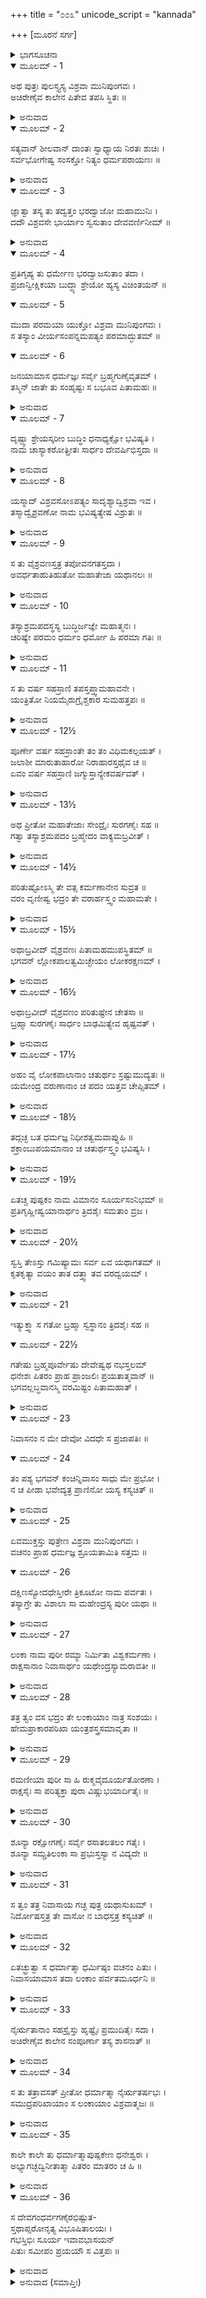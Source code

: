 +++
title = "೦೦೩"
unicode_script = "kannada"

+++
[ಮೂರನೆ ಸರ್ಗ]



<details><summary>ಭಾಗಸೂಚನಾ</summary>

ವಿಶ್ರವನಿಂದ ವೈಶ್ರವಣ(ಕುಬೇರ)ನ ಉತ್ಪತ್ತಿ, ಅವನ ತಪಸ್ಸು, ವರಪ್ರಾಪ್ತಿ, ಲಂಕೆಯಲ್ಲಿ ನಿವಾಸ
</details>

<details open><summary>ಮೂಲಮ್ - 1</summary>

ಅಥ ಪುತ್ರಃ ಪುಲಸ್ತ್ಯಸ್ಯ ವಿಶ್ರವಾ ಮುನಿಪುಂಗವಃ ।  
ಅಚಿರೇಣೈವ ಕಾಲೇನ ಪಿತೇವ ತಪಸಿ ಸ್ಥಿತಃ ॥
</details>

<details><summary>ಅನುವಾದ</summary>

ಪುಲಸ್ತ್ಯರ ಪುತ್ರ ಮುನಿವರ ವಿಶ್ರವಸನು ತಂದೆಯಂತೆ ತಪಸ್ಸಿಗೆ ತೊಡಗಿದನು.॥1॥
</details>

<details open><summary>ಮೂಲಮ್ - 2</summary>

ಸತ್ಯವಾನ್ ಶೀಲವಾನ್ ದಾಂತಃ ಸ್ವಾಧ್ಯಾಯ ನಿರತಃ ಶುಚಿಃ ।  
ಸರ್ವಭೋಗೇಷ್ವ ಸಂಸಕ್ತೋ ನಿತ್ಯಂ ಧರ್ಮಪರಾಯಣಃ ॥
</details>

<details><summary>ಅನುವಾದ</summary>

ಅವನು ಸತ್ಯವಾದಿಯೂ, ಶೀಲವಂತನೂ, ಜಿತೇಂದ್ರಿಯನೂ, ಸದಾ ಧರ್ಮತತ್ಪರನೂ ಆಗಿದ್ದನು.॥2॥
</details>

<details open><summary>ಮೂಲಮ್ - 3</summary>

ಜ್ಞಾತ್ವಾ ತಸ್ಯ ತು ತದ್ವತ್ತಂ ಭರದ್ವಾಜೋ ಮಹಾಮುನಿಃ ।  
ದದೌ ವಿಶ್ರವಸೇ ಭಾರ್ಯಾಂ ಸ್ವಸುತಾಂ ದೇವವರ್ಣಿನೀಮ್ ॥
</details>

<details><summary>ಅನುವಾದ</summary>

ವಿಶ್ರವಸನ ಉತ್ತಮ ಆಚರಣವನ್ನು ತಿಳಿದು ಮಹಾಮುನಿ ಭರದ್ವಾಜರು ದೇವಾಂಗನೆಯಂತೆ ಸುಂದರಳಾದ ತಮ್ಮ ಕನ್ಯೆಯನ್ನು ಅವರಿಗೆ ಮದುವೆಮಾಡಿ ಕೊಟ್ಟನು.॥3॥
</details>

<details open><summary>ಮೂಲಮ್ - 4</summary>

ಪ್ರತಿಗೃಹ್ಯ ತು ಧರ್ಮೇಣ ಭರದ್ವಾಜಸುತಾಂ ತದಾ ।  
ಪ್ರಜಾನ್ವೀಕ್ಷಿಕಯಾ ಬುದ್ಧ್ಯಾ ಶ್ರೇಯೋ ಹ್ಯಸ್ಯ ವಿಚಿಂತಯನ್ ॥
</details>

<details open><summary>ಮೂಲಮ್ - 5</summary>

ಮುದಾ ಪರಮಯಾ ಯುಕ್ತೋ ವಿಶ್ರವಾ ಮುನಿಪುಂಗವಃ ।  
ಸ ತಸ್ಯಾಂ ವೀರ್ಯಸಂಪನ್ನಮಪತ್ಯಂ ಪರಮಾದ್ಭುತಮ್ ॥
</details>

<details open><summary>ಮೂಲಮ್ - 6</summary>

ಜನಯಾಮಾಸ ಧರ್ಮಜ್ಞಃ  ಸರ್ವೈ ಬ್ರಹ್ಮಗುಣೈವೃತಮ್ ।  
ತಸ್ಮಿನ್ ಜಾತೇ ತು ಸಂಹೃಷ್ಟಃ ಸ ಬಭೂವ ಪಿತಾಮಹಃ ॥
</details>

<details><summary>ಅನುವಾದ</summary>

ಧರ್ಮಜ್ಞನಾದ ಮುನಿವರ ವಿಶ್ರವಸನು ಸಂತೋಷದಿಂದ ಧರ್ಮಾನುಸಾರ ಭಾರದ್ವಾಜರ ಕನ್ಯೆಯ ಪಾಣಿಗ್ರಹಣ ಮಾಡಿಕೊಂಡು, ಪ್ರಜೆಯ ಹಿತವನ್ನು ಚಿಂತಿಸಿ, ಲೋಕಕಲ್ಯಾಣದ ವಿಚಾರಮಾಡಿ ಆಕೆಯ ಗರ್ಭದಿಂದ ಅದ್ಭುತ ಪರಾಕ್ರಮಿ ಒಬ್ಬ ಪುತ್ರನನ್ನು ಉತ್ಪನ್ನ ಮಾಡಿದರು. ಅವನಲ್ಲಿ ಬ್ರಾಹ್ಮಣೋಚಿತ ಎಲ್ಲ ಗುಣಗಳೂ ಇದ್ದವು. ಅವನ ಜನ್ಮದಿಂದ ಅಜ್ಜ ಪುಲಸ್ತ್ಯರಿಗೆ ಬಹಳ ಸಂತೋಷವಾಯಿತು.॥4-6॥
</details>

<details open><summary>ಮೂಲಮ್ - 7</summary>

ದೃಷ್ಟ್ವಾ ಶ್ರೇಯಸ್ಕರೀಂ ಬುದ್ಧಿಂ ಧನಾಧ್ಯಕ್ಷೋ ಭವಿಷ್ಯತಿ ।  
ನಾಮ ಚಾಸ್ಯಾಕರೋತ್ಪ್ರೀತಃ ಸಾರ್ಧಂ ದೇವರ್ಷಿಭಿಸ್ತದಾ ॥
</details>

<details><summary>ಅನುವಾದ</summary>

‘ಈ ಬಾಲಕನಲ್ಲಿ ಜಗತ್ತಿನ ಶ್ರೇಯಸ್ಸು ಮಾಡುವ ಬುದ್ಧಿ ಇದ್ದು, ಇವನು ಮುಂದೆ ಧನಾಧ್ಯಕ್ಷನಾಗುವನು’, ಎಂದು ದಿವ್ಯದೃಷ್ಟಿಯಿಂದ ತಿಳಿದು, ಹರ್ಷಗೊಂಡು ದೇವರ್ಷಿಗಳೊಂದಿಗೆ ಅವನ ನಾಮಕರಣ ಮಾಡಿದರು.॥7॥
</details>

<details open><summary>ಮೂಲಮ್ - 8</summary>

ಯಸ್ಮಾದ್ ವಿಶ್ರವಸೋಽಪತ್ಯಂ ಸಾದೃಶ್ಯಾದ್ವಿಶ್ರವಾ ಇವ ।  
ತಸ್ಮಾದ್ವೈಶ್ರವಣೋ ನಾಮ ಭವಿಷ್ಯತ್ಯೇಷ ವಿಶ್ರುತಃ ॥
</details>

<details><summary>ಅನುವಾದ</summary>

‘ವಿಶ್ರವಸ್ಸುವಿನ ಈ ಪುತ್ರನು ತಂದೆಯಂತೆ ಹುಟ್ಟಿರುವನು, ಅದಕ್ಕಾಗಿ ಇವನು ವೈಶ್ರವಣನೆಂದು ವಿಖ್ಯಾತನಾಗುವನು’ ಎಂದು ಹೇಳಿದರು.॥8॥
</details>

<details open><summary>ಮೂಲಮ್ - 9</summary>

ಸ ತು ವೈಶ್ರವಣಸ್ತತ್ರ ತಪೋವನಗತಸ್ತದಾ ।  
ಅವರ್ಧತಾಹುತಿಹುತೋ ಮಹಾತೇಜಾ ಯಥಾನಲಃ ॥
</details>

<details><summary>ಅನುವಾದ</summary>

ಕುಮಾರ ವೈಶ್ರವಣನು ತಪೋವನದಲ್ಲಿ ಇರುತ್ತಾ ತುಪ್ಪದ ಆಹುತಿಯಿಂದ ಅಗ್ನಿಯು ಪ್ರಜ್ವಲಿತನಾಗುವಂತೆ ಬೆಳೆಯತೊಡಗಿದನು ಹಾಗೂ ಮಹಾತೇಜದಿಂದ ಸಂಪನ್ನನಾದನು.॥9॥
</details>

<details open><summary>ಮೂಲಮ್ - 10</summary>

ತಸ್ಯಾಶ್ರಮಪದಸ್ಥಸ್ಯ ಬುದ್ಧಿರ್ಜಜ್ಞೇ ಮಹಾತ್ಮನಃ ।  
ಚರಿಷ್ಯೇ ಪರಮಂ ಧರ್ಮಂ ಧರ್ಮೋ ಹಿ ಪರಮಾ ಗತಿಃ ॥
</details>

<details><summary>ಅನುವಾದ</summary>

ಆಶ್ರಮದಲ್ಲಿ ಇರುತ್ತಾ ಮಹಾತ್ಮಾ ವೈಶ್ರವಣನ ಮನಸ್ಸಿನಲ್ಲಿ - ನಾನು ಉತ್ತಮ ಧರ್ಮವನ್ನು ಆಚರಿಸುವೆನು ಎಂಬ ವಿಚಾರ ಉಂಟಾಯಿತು; ಏಕೆಂದರೆ ಧರ್ಮವೇ ಪರಮಗತಿಯಾಗಿದೆ.॥10॥
</details>

<details open><summary>ಮೂಲಮ್ - 11</summary>

ಸ ತು ವರ್ಷ ಸಹಸ್ರಾಣಿ ತಪಸ್ತಪ್ತ್ವಾಮಹಾವನೇ ।  
ಯಂತ್ರಿತೋ ನಿಯಮೈರುಗ್ರೈಶ್ಚಕಾರ ಸುಮಹತ್ತಪಃ ॥
</details>

<details><summary>ಅನುವಾದ</summary>

ಹೀಗೆ ಯೋಚಿಸಿ ತಪಸ್ಸನ್ನು ಮಾಡಲು ನಿಶ್ಚಯಿಸಿ, ಮಹಾವನದಲ್ಲಿ ಸಾವಿರಾರು ವರ್ಷ ಕಠೋರ ನಿಯಮಗಳಿಂದ ಭಾರೀ ತಪಸ್ಸನ್ನಾಚರಿಸಿದನು.॥11॥
</details>

<details open><summary>ಮೂಲಮ್ - 12½</summary>

ಪೂರ್ಣೇ ವರ್ಷ ಸಹಸ್ರಾಂತೇ ತಂ ತಂ ವಿಧಿಮಕಲ್ಪಯತ್ ।  
ಜಲಾಶೀ ಮಾರುತಾಹಾರೋ ನಿರಾಹಾರಸ್ತಥೈವ ಚ ॥  
ಏವಂ ವರ್ಷ ಸಹಸ್ರಾಣಿ ಜಗ್ಮುಸ್ತಾನ್ಯೇಕವರ್ಷವತ್ ।
</details>

<details><summary>ಅನುವಾದ</summary>

ಒಂದು ಸಾವಿರ ವರ್ಷ ಪೂರ್ಣವಾಗುತ್ತಲೇ ತಪಸ್ಸಿನ ಹೊಸ-ಹೊಸ ವಿಧಿಯನ್ನು ಆಚರಿಸುತ್ತಿದ್ದನು. ಮೊದಲಿಗೆ ಅವನು ಕೇವಲ ನೀರನ್ನು ಕುಡಿದು ಇದ್ದರೆ, ಮತ್ತೆ ಗಾಳಿಯನ್ನು ಮಾತ್ರ ನುಂಗಿ ಇರುತ್ತಿದ್ದನು. ಮುಂದೆ ಅದನ್ನೂ ತ್ಯಜಿಸಿ ಕೇವಲ ನಿರಾಹಾರಿ ಯಾಗಿದ್ದನು. ಹೀಗೆ ಅನೇಕ ಸಾವಿರ ವರ್ಷ ಕಳೆದವು.॥12½॥
</details>

<details open><summary>ಮೂಲಮ್ - 13½</summary>

ಅಥ ಪ್ರೀತೋ ಮಹಾತೇಜಾಃ ಸೇಂದ್ರೈಃ ಸುರಗಣೈಃ ಸಹ ॥  
ಗತ್ವಾ ತಸ್ಯಾಶ್ರಮಪದಂ ಬ್ರಹ್ಮೇದಂ ವಾಕ್ಯಮಬ್ರವೀತ್ ।
</details>

<details><summary>ಅನುವಾದ</summary>

ಆಗ ಅವನ ತಪಸ್ಸಿಗೆ ಒಲಿದ ಬ್ರಹ್ಮದೇವರು ಇಂದ್ರಾದಿ ದೇವತೆಗಳೊಂದಿಗೆ ಅವನ ಆಶ್ರಮಕ್ಕೆ ಬಂದು ಇಂತೆಂದರು.॥13½॥
</details>

<details open><summary>ಮೂಲಮ್ - 14½</summary>

ಪರಿತುಷ್ಟೋಽಸ್ಮಿ ತೇ ವತ್ಸ ಕರ್ಮಣಾನೇನ  ಸುವ್ರತ ॥  
ವರಂ ವೃಣೀಷ್ವ ಭದ್ರಂ ತೇ ವರಾರ್ಹಸ್ತ್ವಂ ಮಹಾಮತೇ ।
</details>

<details><summary>ಅನುವಾದ</summary>

ಸುವ್ರತನೇ! ನಿನ್ನ ಈ ಕರ್ಮದಿಂದ, ತಪಸ್ಸಿನಿಂದ ನಾನು ಬಹಳ ಸಂತುಷ್ಟನಾಗಿದ್ದೇನೆ. ಮಹಾಮಾತೇ! ನಿನಗೆ ಮಂಗಳವಾಗಲೀ. ನೀನು ವರ ಪಡೆಯಲು ಯೋಗ್ಯ ನಾಗಿರುವೆ, ಏನಾದರೂ ವರ ಕೇಳು.॥14½॥
</details>

<details open><summary>ಮೂಲಮ್ - 15½</summary>

ಅಥಾಬ್ರವೀದ್ ವೈಶ್ರವಣಃ ಪಿತಾಮಹಮುಪಸ್ಥಿತಮ್ ॥  
ಭಗವನ್ ಲ್ಲೋಕಪಾಲತ್ವಮಿಚ್ಛೇಯಂ ಲೋಕರಕ್ಷಣಮ್ ।
</details>

<details><summary>ಅನುವಾದ</summary>

ಇದನ್ನು ಕೇಳಿ ವೈಶ್ರವಣನು ತನ್ನ ಎದುರಿಗೆ ನಿಂತಿರುವ ಪಿತಾಮಹನಲ್ಲಿ - ಭಗವಂತನೇ! ಲೋಕವನ್ನು ರಕ್ಷಿಸಬೇಕೆಂಬ ನನ್ನ ವಿಚಾರವಿದೆ; ಆದ್ದರಿಂದ ನಾನು ಲೋಕಪಾಲಕನಾಗಬೇಕೆಂದು ಹೇಳಿದನು.॥15½॥
</details>

<details open><summary>ಮೂಲಮ್ - 16½</summary>

ಅಥಾಬ್ರವೀದ್ ವೈಶ್ರವಣಂ ಪರಿತುಷ್ಟೇನ ಚೇತಸಾ ॥  
ಬ್ರಹ್ಮಾ ಸುರಗಣೈಃ ಸಾರ್ಧಂ ಬಾಢಮಿತ್ಯೇವ ಹೃಷ್ಟವತ್ ।
</details>

<details><summary>ಅನುವಾದ</summary>

ವೈಶ್ರವಣನ ಮಾತಿನಿಂದ ಬ್ರಹ್ಮದೇವರಿಗೆ ಇನ್ನೂ ಸಂತೋಷವಾಯಿತು. ಅವರು ಸಮಸ್ತ ದೇವತೆಗಳೊಂದಿಗೆ ಪ್ರಸನ್ನತೆಯಿಂದ ‘‘ಹಾಗೆಯೇ ಆಗಲಿ’’ ಎಂದು ಹೇಳಿದರು.॥16½॥
</details>

<details open><summary>ಮೂಲಮ್ - 17½</summary>

ಅಹಂ ವೈ ಲೋಕಪಾಲಾನಾಂ ಚತುರ್ಥಂ ಸ್ರಷ್ಟುಮುದ್ಯತಃ ॥  
ಯಮೇಂದ್ರ ವರುಣಾನಾಂ ಚ ಪದಂ ಯತ್ತವ ಚೇಪ್ಸಿತಮ್ ।
</details>

<details><summary>ಅನುವಾದ</summary>

ಬಳಿಕ, ಮಗು! ನಾನು ನಾಲ್ಕನೆಯ ಲೋಕಪಾಲನ ಸೃಷ್ಟಿ ಮಾಡಲು ತೊಡಗಿದ್ದೆ. ಯಮ, ಇಂದ್ರ, ವರುಣರಿಗೆ ದೊರಕಿದ ಲೋಕಪಾಲ ಪದವಿಯು ನಿನ್ನ ಇಷ್ಟದಂತೆ ನಿನಗೂ ಸಿಗುವುದು, ಎಂದು ಹೇಳಿದರು.॥17½॥
</details>

<details open><summary>ಮೂಲಮ್ - 18½</summary>

ತದ್ಗಚ್ಛ ಬತ ಧರ್ಮಜ್ಞ ನಿಧೀಶತ್ವಮವಾಪ್ನುಹಿ ॥  
ಶಕ್ರಾಂಬುಪಯಮಾನಾಂ ಚ ಚತುರ್ಥಸ್ತ್ವಂ ಭವಿಷ್ಯಸಿ ।
</details>

<details><summary>ಅನುವಾದ</summary>

ಧರ್ಮಜ್ಞನೇ! ನೀನು ಸಂತೋಷವಾಗಿ ಆ ಪದವಿಯನ್ನು ಸ್ವೀಕರಿಸು ಹಾಗೂ ಅಕ್ಷಯನಿಧಿಗಳಿಗೆ ಸ್ವಾಮಿಯಾಗು. ಇಂದ್ರ, ವರುಣ, ಯಮರೊಂದಿಗೆ ನೀನು ನಾಲ್ಕನೆಯ ಲೋಕಪಾಲನಾಗುವೆ.॥18½॥
</details>

<details open><summary>ಮೂಲಮ್ - 19½</summary>

ಏತಚ್ಚ ಪುಷ್ಪಕಂ ನಾಮ ವಿಮಾನಂ ಸೂರ್ಯಸಂನಿಭಮ್ ॥  
ಪ್ರತಿಗೃಹ್ಣೀಷ್ವಯಾನಾರ್ಥಂ ತ್ರಿದಶೈಃ ಸಮತಾಂ ವ್ರಜ ।
</details>

<details><summary>ಅನುವಾದ</summary>

ಈ ಸೂರ್ಯತುಲ್ಯ ಪುಷ್ಪಕ ವಿಮಾನವನ್ನು ನಿನ್ನ ಸಂಚಾರಕ್ಕೆ ಪಡೆದುಕೋ ಮತ್ತು ದೇವತೆಗಳಂತೆ ಆಗು.॥19½॥
</details>

<details open><summary>ಮೂಲಮ್ - 20½</summary>

ಸ್ವಸ್ತಿ ತೇಽಸ್ತು ಗಮಿಷ್ಯಾಮಃ ಸರ್ವ ಏವ ಯಥಾಗತಮ್ ॥  
ಕೃತಕೃತ್ಯಾ ವಯಂ ತಾತ ದತ್ತ್ವಾ ತವ ವರದ್ವಯಮ್ ।
</details>

<details><summary>ಅನುವಾದ</summary>

ಅಯ್ಯಾ! ನಿನಗೆ ಮಂಗಳವಾಗಲಿ. ಈ ನಾವೆಲ್ಲರೂ ಬಂದ ಹಾಗೆ ತೆರಳುವೆವು. ನಿನಗೆ ವರಗಳನ್ನು ಕೊಟ್ಟು ನಾವು ಕೃತಕೃತ್ಯರೆಂದು ತಿಳಿಯುತ್ತೇವೆ.॥20½॥
</details>

<details open><summary>ಮೂಲಮ್ - 21</summary>

ಇತ್ಯುಕ್ತ್ವಾ ಸ ಗತೋ ಬ್ರಹ್ಮಾ ಸ್ವಸ್ಥಾನಂ ತ್ರಿದಶೈಃ ಸಹ ॥
</details>

<details open><summary>ಮೂಲಮ್ - 22½</summary>

ಗತೇಷು ಬ್ರಹ್ಮಪೂರ್ವೇಷು ದೇವೇಷ್ವಥ ನಭಸ್ತಲಮ್  
ಧನೇಶಃ ಪಿತರಂ ಪ್ರಾಹ ಪ್ರಾಂಜಲಿಃ ಪ್ರಯತಾತ್ಮವಾನ್ ॥  
ಭಗವಲ್ಲಬ್ಧವಾನಸ್ಮಿ ವರಮಿಷ್ಟಂ ಪಿತಾಮಹಾತ್ ।
</details>

<details><summary>ಅನುವಾದ</summary>

ಹೀಗೆ ಹೇಳಿ  ಬ್ರಹ್ಮದೇವರು ದೇವತೆಗಳೊಂದಿಗೆ ತಮ್ಮ ಸ್ಥಾನಕ್ಕೆ ತೆರಳಿದರು. ಬ್ರಹ್ಮಾದಿ ದೇವತೆಗಳು ಆಕಾಶಮಾರ್ಗವಾಗಿ ಹೊರಟು ಹೋದ ಮೇಲೆ, ಮನಸ್ಸನ್ನು ಸಂಯಮದಲ್ಲಿರಿಸುವ ಧನಾಧ್ಯಕ್ಷನು ತಂದೆಯ ಬಳಿ ಕೈಮುಗಿದು-‘ಪೂಜ್ಯರೇ! ನಾನು ಪಿತಾಮಹರಿಂದ ಮನೋವಾಂಛಿತ ಫಲವನ್ನು ಪಡೆದಿರುವೆನು’ ಎಂದು ಹೇಳಿದನು.॥21-22½॥
</details>

<details open><summary>ಮೂಲಮ್ - 23</summary>

ನಿವಾಸನಂ ನ ಮೇ ದೇವೋ ವಿದಧೇ ಸ ಪ್ರಜಾಪತಿಃ ॥
</details>

<details open><summary>ಮೂಲಮ್ - 24</summary>

ತಂ ಪಶ್ಯ ಭಗವನ್ ಕಂಚಿನ್ನಿವಾಸಂ ಸಾಧು ಮೇ ಪ್ರಭೋ ।  
ನ ಚ ಪೀಡಾ ಭವೇದ್ಯತ್ರ ಪ್ರಾಣಿನೋ ಯಸ್ಯ ಕಸ್ಯಚಿತ್ ॥
</details>

<details><summary>ಅನುವಾದ</summary>

ಆದರೆ ಆ ಪ್ರಜಾಪತಿ ದೇವರು ನನಗಾಗಿ ವಾಸಕ್ಕೆ ಸ್ಥಾನ ತಿಳಿಸಲಿಲ್ಲ. ಆದ್ದರಿಂದ ಪೂಜ್ಯರೇ! ಈಗ ನೀವು ನನಗೆ ವಾಸಿಸಲು ಯೋಗ್ಯವಾದ, ಎಲ್ಲ ದೃಷ್ಟಿಯಿಂದ ಚೆನ್ನಾಗಿರುವ ಸ್ಥಾನವನ್ನು ಹುಡುಕಿರಿ. ಪ್ರಭೋ! ಅಲ್ಲಿ ಇರುವಾಗ ಯಾವುದೇ ಪ್ರಾಣಿಗೆ ಕಷ್ಟವಾಗದಂತಿರಬೇಕು.॥23-24॥
</details>

<details open><summary>ಮೂಲಮ್ - 25</summary>

ಏವಮುಕ್ತಸ್ತು ಪುತ್ರೇಣ ವಿಶ್ರವಾ ಮುನಿಪುಂಗವಃ ।  
ವಚನಂ ಪ್ರಾಹ ಧರ್ಮಜ್ಞ ಶ್ರೂಯತಾಮಿತಿ ಸತ್ತಮ ॥
</details>

<details open><summary>ಮೂಲಮ್ - 26</summary>

ದಕ್ಷಿಣಸ್ಯೋದಧೇಸ್ತೀರೇ ತ್ರಿಕೂಟೋ ನಾಮ ಪರ್ವತಃ ।  
ತಸ್ಯಾಗ್ರೇ ತು ವಿಶಾಲಾ ಸಾ ಮಹೇಂದ್ರಸ್ಯ ಪುರೀ ಯಥಾ ॥
</details>

<details><summary>ಅನುವಾದ</summary>

ತನ್ನ ಮಗನು ಹೀಗೆ ಹೇಳಿದಾಗ ಮುನಿವರ ವಿಶ್ರವಸ್ಸು ಹೇಳಿದರು - ಧರ್ಮಜ್ಞನೇ! ಸಾಧು ಶಿರೋಮಣಿಯೇ! ಕೇಳು, ದಕ್ಷಿಣಸಮುದ್ರ ತೀರದಲ್ಲಿ ತ್ರಿಕೂಟ ಎಂಬ ಒಂದು ಪರ್ವತವಿದೆ. ಅದರ ಶಿಖರದಲ್ಲಿ ದೇವರಾಜ ಇಂದ್ರನ ಅಮರಾವತಿಯಂತೆ ಒಂದು ವಿಶಾಲಪುರಿಯು ಶೋಭಿಸುತ್ತಿದೆ.॥25-26॥
</details>

<details open><summary>ಮೂಲಮ್ - 27</summary>

ಲಂಕಾ ನಾಮ ಪುರೀ ರಮ್ಯಾ ನಿರ್ಮಿತಾ ವಿಶ್ವಕರ್ಮಣಾ ।  
ರಾಕ್ಷಸಾನಾಂ ನಿವಾಸಾರ್ಥಂ ಯಥೇಂದ್ರಸ್ಯಾಮರಾವತೀ ॥
</details>

<details><summary>ಅನುವಾದ</summary>

ಲಂಕೆ ಎಂದು ಅದರ ಹೆಸರು. ಇಂದ್ರನ ಅಮರಾವತಿಗೆ ಸಮಾನವಾದ ಆ ಪುರಿಯನ್ನು ವಿಶ್ವಕರ್ಮನು ರಾಕ್ಷಸರಿಗೆ ಇರಲು ನಿರ್ಮಿಸಿದ್ದನು.॥27॥
</details>

<details open><summary>ಮೂಲಮ್ - 28</summary>

ತತ್ರ ತ್ವಂ ವಸ ಭದ್ರಂ ತೇ ಲಂಕಾಯಾಂ ನಾತ್ರ ಸಂಶಯಃ ।  
ಹೇಮಪ್ರಾಕಾರಪರಿಖಾ ಯಂತ್ರಶಸ್ತ್ರಸಮಾವೃತಾ ॥
</details>

<details><summary>ಅನುವಾದ</summary>

ವತ್ಸ! ನಿನಗೆ ಮಂಗಳವಾಗಲೀ. ನೀನು ಹೋಗಿ ನಿಃಸಂದೇಹವಾಗಿ ಆ ಲಂಕಾಪುರಿಯಲ್ಲಿ ಇರು. ಅದರ ಸುತ್ತಲೂ ಬಂಗಾರದ ಪ್ರಾಕಾರವಿದೆ. ನಾಲ್ಕೂಕಡೆ ಅಗಲವಾದ ಕಂದಕಗಳಿವೆ ಮತ್ತು ಅದು ಅನೇಕ ಯಂತ್ರಗಳಿಂದ ಮತ್ತು ಶಸ್ತ್ರಗಳಿಂದ ಸುರಕ್ಷಿತವಾಗಿದೆ.॥28॥
</details>

<details open><summary>ಮೂಲಮ್ - 29</summary>

ರಮಣೀಯಾ ಪುರೀ ಸಾ ಹಿ ರುಕ್ಮವೈದೂರ್ಯತೋರಣಾ ।  
ರಾಕ್ಷಸೈಃ ಸಾ ಪರಿತ್ಯಕ್ತಾ ಪುರಾ ವಿಷ್ಣುಭಯಾರ್ದಿತೈಃ ॥
</details>

<details><summary>ಅನುವಾದ</summary>

ಆ ಪುರಿಯು ಬಹಳ ರಮಣೀಯವಾಗಿದೆ. ಅದರ ಮಹಾದ್ವಾರಗಳು ಚಿನ್ನದಿಂದ ಮತ್ತು ನೀಲಮಣಿಗಳಿಂದ ನಿರ್ಮಿತವಾಗಿವೆ. ಹಿಂದೆ ವಿಷ್ಣುವಿನ ಭಯದಿಂದ ರಾಕ್ಷಸರು ಆ ಪುರಿಯನ್ನು ಬಿಟ್ಟು ಹೋಗಿರುವರು.॥29॥
</details>

<details open><summary>ಮೂಲಮ್ - 30</summary>

ಶೂನ್ಯಾ ರಕ್ಷೋಗಣೈಃ ಸರ್ವೈ ರಸಾತಲತಲಂ ಗತೈಃ ।  
ಶೂನ್ಯಾ ಸಮ್ಪ್ರತಿಲಂಕಾ ಸಾ ಪ್ರಭುಸ್ತಸ್ಯಾ ನ ವಿದ್ಯದೇ ॥
</details>

<details><summary>ಅನುವಾದ</summary>

ರಾಕ್ಷಸರೆಲ್ಲರೂ ರಸಾತಳಕ್ಕೆ ಹೊರಟು ಹೋಗಿರುವರು. ಅದರಿಂದ ಲಂಕಾಪುರಿಯು ಬರಿದಾಗಿದೆ. ಈಗಲೂ ಲಂಕೆಯು ಶೂನ್ಯವಾಗಿದೆ, ಈಗ ಅದಕ್ಕೆ ಒಡೆಯರು ಯಾರೂ ಇಲ್ಲ.॥30॥
</details>

<details open><summary>ಮೂಲಮ್ - 31</summary>

ಸ ತ್ವಂ ತತ್ರ ನಿವಾಸಾಯ ಗಚ್ಛ ಪುತ್ರ ಯಥಾಸುಖಮ್ ।  
ನಿರ್ದೋಷಸ್ತತ್ರ ತೇ ವಾಸೋ ನ ಬಾಧಸ್ತತ್ರ ಕಸ್ಯಚಿತ್ ॥
</details>

<details><summary>ಅನುವಾದ</summary>

ಆದ್ದರಿಂದ ಮಗನೇ! ನೀನು ವಾಸಿಸಲು ಸುಖವಾಗಿ ಅಲ್ಲಿಗೆ ಹೋಗು. ಅಲ್ಲಿ ಇರುವುದರಿಂದ ಯಾವುದೇ ದೋಷ ಅಥವಾ ಅಡೆ-ತಡೆ ಇಲ್ಲ. ಅಲ್ಲಿ ಯಾರಿಂದಲೂ ವಿಘ್ನ-ಬಾಧೆಗಳು ಬರಲಾರವು.॥31॥
</details>

<details open><summary>ಮೂಲಮ್ - 32</summary>

ಏತಚ್ಛ್ರುತ್ವಾ ಸ ಧರ್ಮಾತ್ಮಾ ಧರ್ಮಿಷ್ಠಂ ವಚನಂ ಪಿತುಃ ।  
ನಿವಾಸಯಾಮಾಸ ತದಾ ಲಂಕಾಂ ಪರ್ವತಮೂರ್ಧನಿ ॥
</details>

<details><summary>ಅನುವಾದ</summary>

ತಂದೆಯ ಧರ್ಮಯುಕ್ತ ಮಾತನ್ನು ಕೇಳಿ ಧರ್ಮಾತ್ಮಾ ವೈಶ್ರವಣನು ತ್ರಿಕೂಟ ಪರ್ವತ ಶಿಖರದಲ್ಲಿ ನಿರ್ಮಿತವಾದ ಲಂಕಾಪುರಿಗೆ ಹೋಗಿ ವಾಸಿಸಿದನು.॥32॥
</details>

<details open><summary>ಮೂಲಮ್ - 33</summary>

ನೈರ್ಋತಾನಾಂ ಸಹಸ್ರೈಸ್ತು ಹೃಷ್ಟೈಃ ಪ್ರಮುದಿತೈಃ ಸದಾ ।  
ಅಚಿರೇಣೈವ ಕಾಲೇನ ಸಂಪೂರ್ಣಾ ತಸ್ಯ ಶಾಸನಾತ್ ॥
</details>

<details><summary>ಅನುವಾದ</summary>

ಅವನು ವಾಸಿಸಿದಾಗ ಕೆಲವೇ ದಿನಗಳಲ್ಲಿ ಆ ಪುರಿಯು ಸಾವಿರಾರು ದಷ್ಟಪುಷ್ಟ ರಾಕ್ಷಸರಿಂದ ತುಂಬಿ ಹೋಯಿತು. ವೈಶ್ರವಣನ ಆಜ್ಞೆಯಂತೆ ರಾಕ್ಷಸರು ಅಲ್ಲಿ ಆನಂದವಾಗಿ ಇರತೊಡಗಿದರು.॥33॥
</details>

<details open><summary>ಮೂಲಮ್ - 34</summary>

ಸ ತು ತತ್ರಾವಸತ್ ಪ್ರೀತೋ ಧರ್ಮಾತ್ಮಾ ನೈರ್ಋತರ್ಷಭಃ ।  
ಸಮುದ್ರಪರಿಖಾಯಾಂ ಸ ಲಂಕಾಯಾಂ ವಿಶ್ರವಾತ್ಮಜಃ ॥
</details>

<details><summary>ಅನುವಾದ</summary>

ಸಮುದ್ರವೇ ಕಂದಕವಾಗಿ ಉಳ್ಳ ಲಂಕಾನಗರಿಯಲ್ಲಿ ವಿಶ್ರವಸ್ಸುವಿನ ಧರ್ಮಾತ್ಮಾ ಪುತ್ರ ವೈಶ್ರವಣನು ರಾಕ್ಷಸರಿಗೆ ರಾಜನಾಗಿ ಸಂತೋಷದಿಂದ ವಾಸಿಸತೊಡಗಿದನು.॥34॥
</details>

<details open><summary>ಮೂಲಮ್ - 35</summary>

ಕಾಲೇ ಕಾಲೇ ತು ಧರ್ಮಾತ್ಮಾಪುಷ್ಪಕೇಣ ಧನೇಶ್ವರಃ ।  
ಅಭ್ಯಾಗಚ್ಛದ್ವಿನೀತಾತ್ಮಾ ಪಿತರಂ ಮಾತರಂ ಚ ಹಿ ॥
</details>

<details><summary>ಅನುವಾದ</summary>

ಧರ್ಮಾತ್ಮಾ ಧನೇಶ್ವರ ಆಗಾಗ ಪುಷ್ಪಕವಿಮಾನದಿಂದ ತನ್ನ ತಂದೆ-ತಾಯಿಯರನ್ನು ಭೆಟ್ಟಿಯಾಗಲು ಹೋಗುತ್ತಿದ್ದನು. ಅವನ ಹೃದಯ ಬಹಳ ವಿನೀತವಾಗಿತ್ತು.॥35॥
</details>

<details open><summary>ಮೂಲಮ್ - 36</summary>

ಸ ದೇವಗಂಧರ್ವಗಣೈರಭಿಷ್ಟುತ-  
ಸ್ತಥಾಪ್ಸರೋನೃತ್ಯ ವಿಭೂಷಿತಾಲಯಃ ।  
ಗಭಸ್ತಿಭಿಃ ಸೂರ್ಯ ಇವಾವಭಾಸಯನ್  
ಪಿತುಃ ಸಮೀಪಂ ಪ್ರಯಯೌ ಸ ವಿತ್ತಪಃ ॥
</details>

<details><summary>ಅನುವಾದ</summary>

ದೇವತೆಗಳು, ಗಂಧರ್ವರು ಅವನನ್ನು ಸ್ತುತಿಸುತ್ತಿದ್ದರು. ಅವನ ಭವ್ಯ ಭವನವು ಅಪ್ಸರೆಯರ ನೃತ್ಯದಿಂದ ಶೋಭಿಸುತ್ತಿತ್ತು. ಆ ಧನಪತಿ ಕುಬೇರನು ತನ್ನ ಕಿರಣಗಳಿಂದ ಪ್ರಕಾಶಿತನಾದ ಸೂರ್ಯನಂತೆ ಎಲ್ಲೆಡೆ ಪ್ರಕಾಶ ಬೀರುತ್ತಾ ತನ್ನ ತಂದೆಯ ಬಳಿಗೆ ಹೋದನು.॥36॥
</details>

<details><summary>ಅನುವಾದ (ಸಮಾಪ್ತಿಃ)</summary>

ಶ್ರೀವಾಲ್ಮೀಕಿ ವಿರಚಿತ ಆರ್ಷರಾಮಾಯಣ ಆದಿಕಾವ್ಯದ ಉತ್ತರಕಾಂಡದಲ್ಲಿ ಮೂರನೆಯ ಸರ್ಗ ಪೂರ್ಣವಾಯಿತು. ॥3॥
</details>
